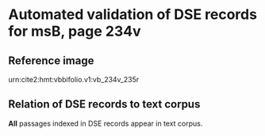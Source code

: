 # Automated validation of DSE records for msB, page 234v



## Reference image

urn:cite2:hmt:vbbifolio.v1:vb_234v_235r



## Relation of DSE records to text corpus

**All** passages indexed in DSE records appear in text corpus.



